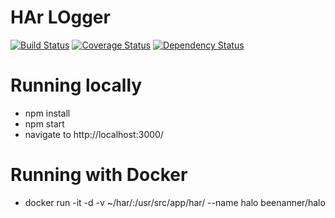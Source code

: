# HAr LOgger
[![Build Status](https://travis-ci.org/beenanner/halo.svg?branch=master)](https://travis-ci.org/beenanner/halo) [![Coverage Status](https://coveralls.io/repos/github/beenanner/halo/badge.svg?branch=master)](https://coveralls.io/github/beenanner/halo?branch=master) [![Dependency Status](https://david-dm.org/beenanner/halo.svg)](https://david-dm.org/beenanner/halo)

Running locally
===============
- npm install
- npm start
- navigate to http://localhost:3000/

Running with Docker
===================
- docker run -it -d -v ~/har/:/usr/src/app/har/ --name halo beenanner/halo
